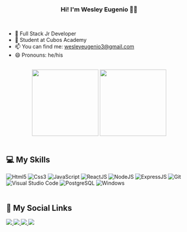 <h3 align="center"> Hi! I'm Wesley Eugenio ✌🏿 </h3>

<br>

- 🔭 Full Stack Jr Developer
- 🌱 Student at Cubos Academy
- 📫 You can find me: <wesleyeugenio3@gmail.com>
- 😄 Pronouns: he/his

<br>

<div align="center">
    <img height="180em" src="https://github-readme-stats.vercel.app/api?username=eugenio-cyber&show_icons=true&theme=dark">
    <img height="180em" src="https://github-readme-stats.vercel.app/api/top-langs/?username=eugenio-cyber&theme=dark&layout=compact">
</div>

<br>

## 💻 My Skills
<div>
    <img alt="Html5" src="https://img.shields.io/badge/HTML5-E34F26?style=for-the-badge&logo=html5&logoColor=white" />
    <img alt="Css3" src="https://img.shields.io/badge/CSS3-1572B6?style=for-the-badge&logo=css3&logoColor=white" />
    <img alt="JavaScript" src="https://img.shields.io/badge/JavaScript-323330?style=for-the-badge&logo=javascript&logoColor=F7DF1E" />
    <img alt="ReactJS" src="https://img.shields.io/badge/React-20232A?style=for-the-badge&logo=react&logoColor=61DAFB" />
    <img alt="NodeJS" src="https://img.shields.io/badge/Node.js-43853D?style=for-the-badge&logo=node.js&logoColor=white" />
    <img alt="ExpressJS" src="https://img.shields.io/badge/Express.js-404D59?style=for-the-badge" />
    <img alt="Git" src="https://img.shields.io/badge/Git-E34F26?style=for-the-badge&logo=git&logoColor=white" />
    <img alt="Visual Studio Code" src="https://img.shields.io/badge/Visual_Studio_Code-0078D4?style=for-the-badge&logo=visual%20studio%20code&logoColor=white" />
    <img alt="PostgreSQL" src="https://img.shields.io/badge/PostgreSQL-316192?style=for-the-badge&logo=postgresql&logoColor=white" />
    <img alt="Windows" src="https://img.shields.io/badge/Windows-017AD7?style=for-the-badge&logo=windows&logoColor=white" />
    
</div>

<br>

## 📱 My Social Links
<div>    
    <a href="https://www.linkedin.com/in/wesley-costa-2021/" target="_blank">
        <img src="https://img.shields.io/badge/LinkedIn-0077B5?style=for-the-badge&logo=linkedin&logoColor=white">
    </a>    
    <a href="https://www.youtube.com/channel/UCM_B05YSytgVGxFPz5mkG2A/videos" target="_blank">
        <img src="https://img.shields.io/badge/YouTube-FF0000?style=for-the-badge&logo=youtube&logoColor=white">
    </a>
    <a href="https://www.instagram.com/wesley.eugenio_18" target="_blank">
        <img src="https://img.shields.io/badge/Instagram-E4405F?style=for-the-badge&logo=instagram&logoColor=white">
    </a>
    <a href="https://twitter.com/wesley_eugenio1" target="_blank">
        <img src="https://img.shields.io/badge/Twitter-1DA1F2?style=for-the-badge&logo=twitter&logoColor=white">
    </a>
</div>
